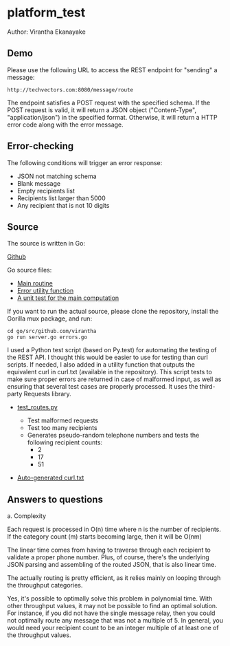 platform_test
=============
Author: Virantha Ekanayake

Demo
-----
Please use the following URL to access the REST endpoint for "sending" a message:

    http://techvectors.com:8080/message/route

The endpoint satisfies a POST request with the specified schema. If the POST request
is valid, it will return a JSON object ("Content-Type", "application/json") in the
specified format.  Otherwise, it will return a HTTP error code along with the error
message.


Error-checking
--------------
The following conditions will trigger an error response:

- JSON not matching schema
- Blank message
- Empty recipients list
- Recipients list larger than 5000
- Any recipient that is not 10 digits

Source
------
The source is written in Go:

[Github](https://github.com/virantha/platform_test/)

Go source files:

- [Main routine](https://github.com/virantha/platform_test/blob/master/go/src/github.com/virantha/server.go)
- [Error utility function](https://github.com/virantha/platform_test/blob/master/go/src/github.com/virantha/errors.go)
- [A unit test for the main computation](https://github.com/virantha/platform_test/blob/master/go/src/github.com/virantha/server_test.go)

If you want to run the actual source, please clone the repository, install the
Gorilla mux package, and run:

    cd go/src/github.com/virantha
    go run server.go errors.go

I used a Python test script (based on Py.test) for automating the testing of
the REST API.  I thought this would be easier to use for testing than curl
scripts.  If needed, I also added in a utility function that outputs the
equivalent curl in curl.txt (available in the repository).  This script tests
to make sure proper errors are returned in case of malformed input, as well as
ensuring that several test cases are properly processed.  It uses the
third-party Requests library.

- [test_routes.py](https://github.com/virantha/platform_test/blob/master/test/test_routes.py)
  
    - Test malformed requests
    - Test too many recipients
    - Generates pseudo-random telephone numbers and tests the following recipient counts:
        - 2
        - 17
        - 51

- [Auto-generated curl.txt](https://github.com/virantha/platform_test/blob/master/test/curl.txt)

Answers to questions
--------------------
a. Complexity

Each request is processed in O(n) time where n is the number of recipients. If
the category count (m) starts becoming large, then it will be O(nm)

The linear time comes from having to traverse through each recipient to
validate a proper phone number.  Plus, of course, there's the underlying JSON
parsing and assembling of the routed JSON, that is also linear time.

The actually routing is pretty efficient, as it relies mainly on looping through
the throughput categories.

Yes, it's possible to optimally solve this problem in polynomial time.  With
other throughput values, it may not be possible to find an optimal solution.
For instance, if you did not have the single message relay, then you could not
optimally route any message that was not a multiple of 5.  In general, you
would need your recipient count to be an integer multiple of at least one of
the throughput values.




